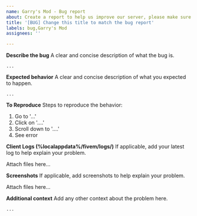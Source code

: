 ```yaml
---
name: Garry's Mod - Bug report
about: Create a report to help us improve our server, please make sure you've read the readme file
title: '[BUG] Change this title to match the bug report'
labels: bug,Garry's Mod
assignees: ''

---
```


**Describe the bug**
A clear and concise description of what the bug is.
```
...
```

**Expected behavior**
A clear and concise description of what you expected to happen.
```
...
```

**To Reproduce**
Steps to reproduce the behavior:

1. Go to '...'
2. Click on '....'
3. Scroll down to '....'
4. See error

**Client Logs (%localappdata%/fivem/logs/)**
If applicable, add your latest log to help explain your problem.

Attach files here...


**Screenshots**
If applicable, add screenshots to help explain your problem.

Attach files here...

**Additional context**
Add any other context about the problem here.
```
...
```
